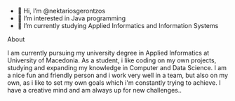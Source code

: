 - 👋 Hi, I’m @nektariosgerontzos
- 👀 I’m interested in Java programming
- 🌱 I’m currently studying Applied Informatics and Information Systems

About

  I am currently pursuing my university degree in Applied Informatics at University of Macedonia. As a student, i
like coding on my own projects, studying and expanding my knowledge in Computer and Data Science. I am a
nice fun and friendly person and i work very well in a team, but also on my own, as i like to set my own goals
which i'm constantly trying to achieve. I have a creative mind and am always up for new challenges..

<!---
nektariosgerontzos/nektariosgerontzos is a ✨ special ✨ repository because its `README.md` (this file) appears on your GitHub profile.
You can click the Preview link to take a look at your changes.
--->
